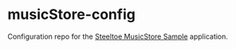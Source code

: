 # musicStore-config

Configuration repo for the [Steeltoe MusicStore Sample](https://github.com/SteeltoeOSS/Samples/tree/master/MusicStore) application.
